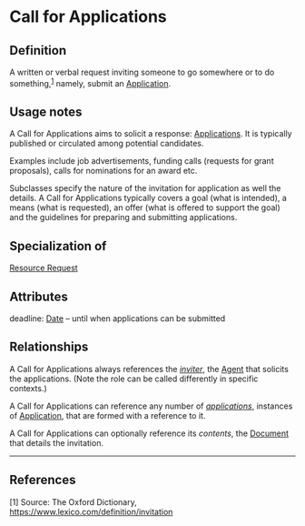 # Call for Applications

## Definition
A written or verbal request inviting someone to go somewhere or to do something,<sup>[1](#fn1)</sup>
namely, submit an [Application](../entities/Application.md).

## Usage notes
A Call for Applications aims to solicit a response: [Applications](../entities/Application.md).
It is typically published or circulated among potential candidates.

Examples include job advertisements, funding calls (requests for grant proposals), calls for nominations for an award etc.

Subclasses specify the nature of the invitation for application as well the details. 
A Call for Applications typically covers a goal (what is intended), a means (what is requested), an offer (what is offered to support the goal) and the guidelines for preparing and submitting applications.

## Specialization of
[Resource Request](../entities/Resource_Request.md)

## Attributes
deadline: [Date](../datatypes/Date.md) – until when applications can be submitted


## Relationships
<a name="rel__inviter">A Call for Applications always references the *[inviter](../entities/Agent.md#user-content-rel__solicits)*, the [Agent](../entities/Agent.md) that solicits the applications. (Note the role can be called differently in specific contexts.)</a>

<a name="rel__applications">A Call for Applications can reference any number of *[applications](../entities/Application.md#user-content-rel__in-response-to)*, instances of [Application](../entities/Application.md), that are formed with a reference to it.

A Call for Applications can optionally reference its *contents*, the [Document](../entities/Document.md) that details the invitation.

---
## References
<a name="fn1">\[1\]</a> Source: The Oxford Dictionary, https://www.lexico.com/definition/invitation